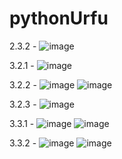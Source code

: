 # pythonUrfu
2.3.2 -  ![image](https://user-images.githubusercontent.com/63664630/205626744-470ffc85-4a63-4b98-9c7a-8ea22aa8af1f.png)

3.2.1 - ![image](https://user-images.githubusercontent.com/63664630/205626793-b4f9bad6-dfed-4f58-8288-b6b5ccc64b05.png)

3.2.2 - ![image](https://user-images.githubusercontent.com/63664630/205626915-e3190070-e3a2-4892-9cd0-0c53fba7c4ed.png)
![image](https://user-images.githubusercontent.com/63664630/205627055-266335d3-200a-4cd2-bd6b-4ae8adb80a0e.png)

3.2.3 - ![image](https://user-images.githubusercontent.com/63664630/206131141-6f2d23f3-7f10-41e5-99ba-8c59e61d2d95.png)

3.3.1 - ![image](https://user-images.githubusercontent.com/63664630/206853011-8de1a9f0-5ee5-4775-9366-bb985a2f6fff.png)
![image](https://user-images.githubusercontent.com/63664630/206853014-ac8bc961-3289-475d-8b53-21ac26ad85d3.png)

3.3.2 - ![image](https://user-images.githubusercontent.com/63664630/207408738-30e7528b-7d85-4892-84c9-435a49a49bbd.png)
![image](https://user-images.githubusercontent.com/63664630/207408869-959904e7-93b6-4b06-a878-64e655f4b35f.png)
